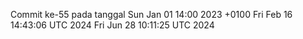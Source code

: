 Commit ke-55 pada tanggal Sun Jan 01 14:00 2023 +0100
Fri Feb 16 14:43:06 UTC 2024
Fri Jun 28 10:11:25 UTC 2024
